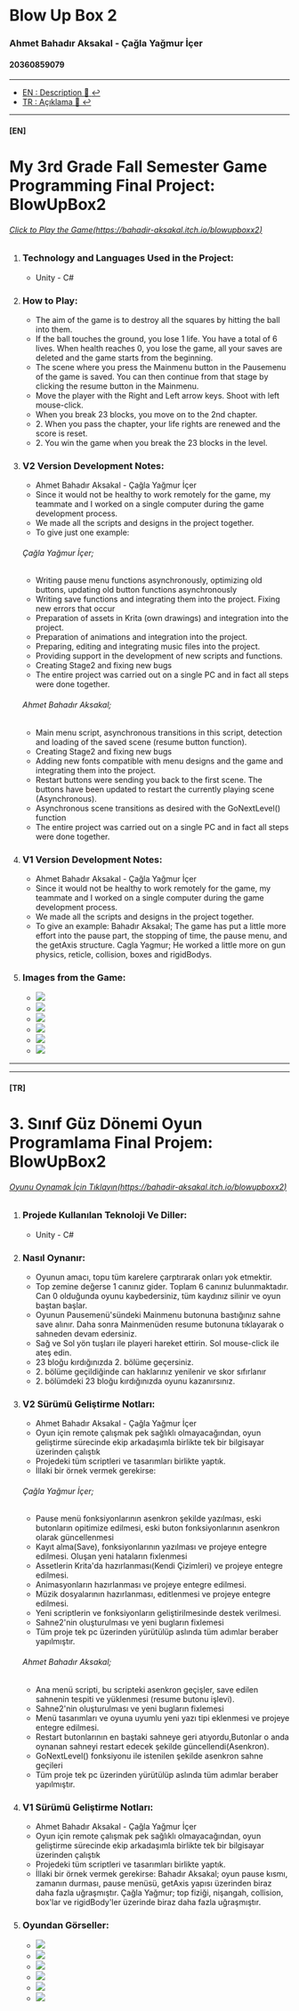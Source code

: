 # Blow Up Box 2

### Ahmet Bahadır Aksakal - Çağla Yağmur İçer

#### 20360859079

****

- [EN : Description :book: :leftwards_arrow_with_hook:](#en)  
- [TR : Açıklama :book: :leftwards_arrow_with_hook:](#tr)

****

#### [EN]

# My 3rd Grade Fall Semester Game Programming Final Project: BlowUpBox2

###### [Click to Play the Game(https://bahadir-aksakal.itch.io/blowupboxx2)](https://bahadir-aksakal.itch.io/blowupboxx2)

1. ### Technology and Languages Used in the Project:
    
     * Unity - C#
      
2. ### How to Play:
    
     * The aim of the game is to destroy all the squares by hitting the ball into them.
     * If the ball touches the ground, you lose 1 life. You have a total of 6 lives. When health reaches 0, you lose the game, all your saves are deleted and the game starts from the beginning.
     * The scene where you press the Mainmenu button in the Pausemenu of the game is saved. You can then continue from that stage by clicking the resume button in the Mainmenu.
     * Move the player with the Right and Left arrow keys. Shoot with left mouse-click.
     * When you break 23 blocks, you move on to the 2nd chapter.
     *   2\. When you pass the chapter, your life rights are renewed and the score is reset.
     *   2\. You win the game when you break the 23 blocks in the level.
      
3. ### V2 Version Development Notes:
    
     * Ahmet Bahadır Aksakal - Çağla Yağmur İçer
     * Since it would not be healthy to work remotely for the game, my teammate and I worked on a single computer during the game development process.
     * We made all the scripts and designs in the project together.
     * To give just one example:
    
     ###### Çağla Yağmur İçer;
    
     * Writing pause menu functions asynchronously, optimizing old buttons, updating old button functions asynchronously
     * Writing save functions and integrating them into the project. Fixing new errors that occur
     * Preparation of assets in Krita (own drawings) and integration into the project.
     * Preparation of animations and integration into the project.
     * Preparing, editing and integrating music files into the project.
     * Providing support in the development of new scripts and functions.
     * Creating Stage2 and fixing new bugs
     * The entire project was carried out on a single PC and in fact all steps were done together.
    
     ###### Ahmet Bahadır Aksakal;
    
     * Main menu script, asynchronous transitions in this script, detection and loading of the saved scene (resume button function).
     * Creating Stage2 and fixing new bugs
     * Adding new fonts compatible with menu designs and the game and integrating them into the project.
     * Restart buttons were sending you back to the first scene. The buttons have been updated to restart the currently playing scene (Asynchronous).
     * Asynchronous scene transitions as desired with the GoNextLevel() function
     * The entire project was carried out on a single PC and in fact all steps were done together.
    
4. ### V1 Version Development Notes:
    
     * Ahmet Bahadır Aksakal - Çağla Yağmur İçer
     * Since it would not be healthy to work remotely for the game, my teammate and I worked on a single computer during the game development process.
     * We made all the scripts and designs in the project together.
     * To give an example: Bahadır Aksakal; The game has put a little more effort into the pause part, the stopping of time, the pause menu, and the getAxis structure. Cagla Yagmur; He worked a little more on gun physics, reticle, collision, boxes and rigidBodys.
      
5. ### Images from the Game:
    
     * ![](GorsellerReadme/blowupbox2-0.png)
     * ![](GorsellerReadme/blowupbox2-1.png)
     * ![](GorsellerReadme/blowupbox2-2.png)
     * ![](GorsellerReadme/blowupbox2-3.png)
     * ![](GorsellerReadme/blowupbox2-4.png)
     * ![](GorsellerReadme/blowupbox2-5.png)


****
****

#### [TR]

# 3. Sınıf Güz Dönemi Oyun Programlama Final Projem: BlowUpBox2

###### [Oyunu Oynamak İçin Tıklayın(https://bahadir-aksakal.itch.io/blowupboxx2)](https://bahadir-aksakal.itch.io/blowupboxx2)

1.  ### Projede Kullanılan Teknoloji Ve Diller:
    
    *   Unity - C#
      
2.  ### Nasıl Oynanır:
    
    *   Oyunun amacı, topu tüm karelere çarptırarak onları yok etmektir.
    *   Top zemine değerse 1 canınız gider. Toplam 6 canınız bulunmaktadır. Can 0 olduğunda oyunu kaybedersiniz, tüm kaydınız silinir ve oyun baştan başlar.
    *   Oyunun Pausemenü'sündeki Mainmenu butonuna bastığınız sahne save alınır. Daha sonra Mainmenüden resume butonuna tıklayarak o sahneden devam edersiniz.
    *   Sağ ve Sol yön tuşları ile playeri hareket ettirin. Sol mouse-click ile ateş edin.
    *   23 bloğu kırdığınızda 2. bölüme geçersiniz.
    *   2\. bölüme geçildiğinde can haklarınız yenilenir ve skor sıfırlanır
    *   2\. bölümdeki 23 bloğu kırdığınızda oyunu kazanırsınız.
      
3.  ### V2 Sürümü Geliştirme Notları:
    
    *   Ahmet Bahadır Aksakal - Çağla Yağmur İçer
    *   Oyun için remote çalışmak pek sağlıklı olmayacağından, oyun geliştirme sürecinde ekip arkadaşımla birlikte tek bir bilgisayar üzerinden çalıştık
    *   Projedeki tüm scriptleri ve tasarımları birlikte yaptık.
    *   İllaki bir örnek vermek gerekirse:
    
    ###### Çağla Yağmur İçer;
    
    *   Pause menü fonksiyonlarının asenkron şekilde yazılması, eski butonların opitimize edilmesi, eski buton fonksiyonlarının asenkron olarak güncellenmesi
    *   Kayıt alma(Save), fonksiyonlarının yazılması ve projeye entegre edilmesi. Oluşan yeni hataların fixlenmesi
    *   Assetlerin Krita'da hazırlanması(Kendi Çizimleri) ve projeye entegre edilmesi.
    *   Animasyonların hazırlanması ve projeye entegre edilmesi.
    *   Müzik dosyalarının hazırlanması, editlenmesi ve projeye entegre edilmesi.
    *   Yeni scriptlerin ve fonksiyonların geliştirilmesinde destek verilmesi.
    *   Sahne2'nin oluşturulması ve yeni bugların fixlemesi
    *   Tüm proje tek pc üzerinden yürütülüp aslında tüm adımlar beraber yapılmıştır.
    
    ###### Ahmet Bahadır Aksakal;
    
    *   Ana menü scripti, bu scripteki asenkron geçişler, save edilen sahnenin tespiti ve yüklenmesi (resume butonu işlevi).
    *   Sahne2'nin oluşturulması ve yeni bugların fixlemesi
    *   Menü tasarımları ve oyuna uyumlu yeni yazı tipi eklenmesi ve projeye entegre edilmesi.
    *   Restart butonlarının en baştaki sahneye geri atıyordu,Butonlar o anda oynanan sahneyi restart edecek şekilde güncellendi(Asenkron).
    *   GoNextLevel() fonksiyonu ile istenilen şekilde asenkron sahne geçileri
    *   Tüm proje tek pc üzerinden yürütülüp aslında tüm adımlar beraber yapılmıştır.
    
4.  ### V1 Sürümü Geliştirme Notları:
    
    *   Ahmet Bahadır Aksakal - Çağla Yağmur İçer
    *   Oyun için remote çalışmak pek sağlıklı olmayacağından, oyun geliştirme sürecinde ekip arkadaşımla birlikte tek bir bilgisayar üzerinden çalıştık
    *   Projedeki tüm scriptleri ve tasarımları birlikte yaptık.
    *   İllaki bir örnek vermek gerekirse: Bahadır Aksakal; oyun pause kısmı, zamanın durması, pause menüsü, getAxis yapısı üzerinden biraz daha fazla uğraşmıştır. Çağla Yağmur; top fiziği, nişangah, collision, box'lar ve rigidBody'ler üzerinde biraz daha fazla uğraşmıştır.
      
5.  ### Oyundan Görseller:
    
    *   ![](GorsellerReadme/blowupbox2-0.png)
    *   ![](GorsellerReadme/blowupbox2-1.png)
    *   ![](GorsellerReadme/blowupbox2-2.png)
    *   ![](GorsellerReadme/blowupbox2-3.png)
    *   ![](GorsellerReadme/blowupbox2-4.png)
    *   ![](GorsellerReadme/blowupbox2-5.png)
